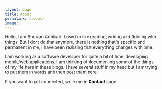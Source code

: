 ```yaml
---
layout: page
title: About
permalink: /about/
image:
---
```


Hello, I am Bhuwan Adhikari. I used to like reading, writing and fiddling with things. But I dont do that anymore, there is nothing that's specific and permanent in me, I have been realizing that everything changes with time. 

I am working as a software developer for quite a bit of time, developing mobile/web applications. I am thinking of documenting some of the things of my life here in these blogs. I have several stuff in my head but I am trying to put them in words and then post them here.

If you want to get connected, write me in <b>Contact</b> page.
